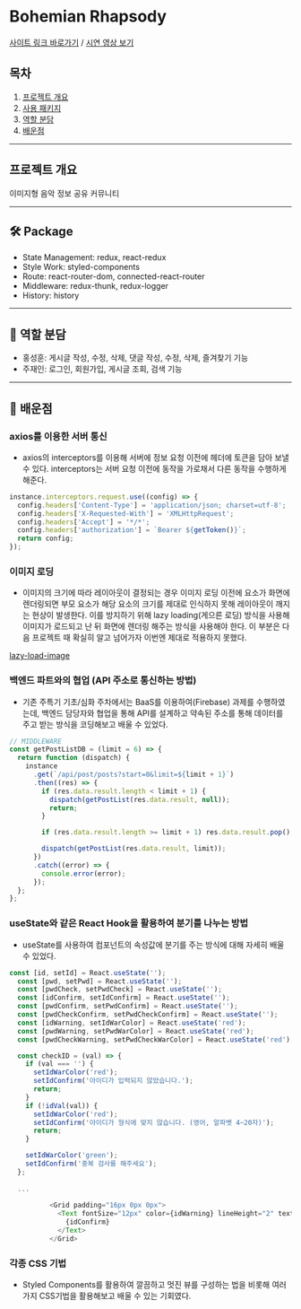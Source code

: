 # Bohemian Rhapsody

[사이트 링크 바로가기](http://bohemianrhapsody.shop/) / [시연 영상 보기](https://www.youtube.com/watch?v=lUjD6D7hPKA&feature=youtu.be)

## 목차

1. [프로젝트 개요](#프로젝트-개요)
2. [사용 패키지](#-package)
3. [역할 분담](#-역할-분담)
4. [배운점](#-배운점)

***

## 프로젝트 개요

이미지형 음악 정보 공유 커뮤니티

***

## 🛠 Package

- State Management: redux, react-redux
- Style Work: styled-components
- Route: react-router-dom, connected-react-router
- Middleware: redux-thunk, redux-logger
- History: history

***

## 💪 역할 분담

- 홍성훈: 게시글 작성, 수정, 삭제, 댓글 작성, 수정, 삭제, 즐겨찾기 기능
- 주재인: 로그인, 회원가입, 게시글 조회, 검색 기능

***

## 🔎 배운점

### axios를 이용한 서버 통신

- axios의 interceptors를 이용해 서버에 정보 요청 이전에 헤더에 토큰을 담아 보낼 수 있다. interceptors는 서버 요청 이전에 동작을 가로채서 다른 동작을 수행하게 해준다.

```javascript
instance.interceptors.request.use((config) => {
  config.headers['Content-Type'] = 'application/json; charset=utf-8';
  config.headers['X-Requested-With'] = 'XMLHttpRequest';
  config.headers['Accept'] = '*/*';
  config.headers['authorization'] = `Bearer ${getToken()}`;
  return config;
});
```

### 이미지 로딩

- 이미지의 크기에 따라 레이아웃이 결정되는 경우 이미지 로딩 이전에 요소가 화면에 렌더링되면 부모 요소가 해당 요소의 크기를 제대로 인식하지 못해 레이아웃이 깨지는 현상이 발생한다. 이를 방지하기 위해 lazy loading(게으른 로딩) 방식을 사용해 이미지가 로드되고 난 뒤 화면에 렌더링 해주는 방식을 사용해야 한다. 이 부분은 다음 프로젝트 때 확실히 알고 넘어가자 이번엔 제대로 적용하지 못했다.

[lazy-load-image](https://www.npmjs.com/package/react-lazy-load-image-component)

### 백엔드 파트와의 협업 (API 주소로 통신하는 방법)

- 기존 주특기 기초/심화 주차에서는 BaaS를 이용하여(Firebase) 과제를 수행하였는데, 백엔드 담당자와 협업을 통해 API를 설계하고 약속된 주소를 통해 데이터를 주고 받는 방식을 코딩해보고 배울 수 있었다.

```javascript
// MIDDLEWARE
const getPostListDB = (limit = 6) => {
  return function (dispatch) {
    instance
      .get(`/api/post/posts?start=0&limit=${limit + 1}`)
      .then((res) => {
        if (res.data.result.length < limit + 1) {
          dispatch(getPostList(res.data.result, null));
          return;
        }

        if (res.data.result.length >= limit + 1) res.data.result.pop();

        dispatch(getPostList(res.data.result, limit));
      })
      .catch((error) => {
        console.error(error);
      });
  };
};
```

### useState와 같은 React Hook을 활용하여 분기를 나누는 방법

- useState를 사용하여 컴포넌트의 속성값에 분기를 주는 방식에 대해 자세히 배울 수 있었다.

```javascript
const [id, setId] = React.useState('');
  const [pwd, setPwd] = React.useState('');
  const [pwdCheck, setPwdCheck] = React.useState('');
  const [idConfirm, setIdConfirm] = React.useState('');
  const [pwdConfirm, setPwdConfirm] = React.useState('');
  const [pwdCheckConfirm, setPwdCheckConfirm] = React.useState('');
  const [idWarning, setIdWarColor] = React.useState('red');
  const [pwdWarning, setPwdWarColor] = React.useState('red');
  const [pwdCheckWarning, setPwdCheckWarColor] = React.useState('red');

  const checkID = (val) => {
    if (val === '') {
      setIdWarColor('red');
      setIdConfirm('아이디가 입력되지 않았습니다.');
      return;
    }
    if (!idVal(val)) {
      setIdWarColor('red');
      setIdConfirm('아이디가 형식에 맞지 않습니다. (영어, 알파벳 4~20자)');
      return;
    }

    setIdWarColor('green');
    setIdConfirm('중복 검사를 해주세요');
  };
  
  ...
  
          <Grid padding="16px 0px 0px">
            <Text fontSize="12px" color={idWarning} lineHeight="2" textIndent="15px">
              {idConfirm}
            </Text>
          </Grid>
```

### 각종 CSS 기법
- Styled Components를 활용하여 깔끔하고 멋진 뷰를 구성하는 법을 비롯해 여러가지 CSS기법을 활용해보고 배울 수 있는 기회였다.
